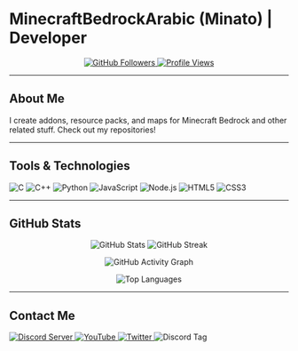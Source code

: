 # MinecraftBedrockArabic (Minato) | Developer

<p align="center">
  <a href="https://github.com/minecraftbedrockarabic?tab=followers">
    <img src="https://img.shields.io/github/followers/minecraftbedrockarabic?label=Follow&style=social" alt="GitHub Followers">
  </a>
  <a href="https://github.com/minecraftbedrockarabic">
    <img src="https://komarev.com/ghpvc/?username=minecraftbedrockarabic&label=Profile%20Views&color=blue&style=flat" alt="Profile Views">
  </a>
</p>

---

## About Me

I create addons, resource packs, and maps for Minecraft Bedrock and other related stuff. Check out my repositories!

---

## Tools & Technologies

![C](https://img.shields.io/badge/C-%2300599C.svg?style=for-the-badge&logo=c&logoColor=white)
![C++](https://img.shields.io/badge/C++-%2300599C.svg?style=for-the-badge&logo=c%2B%2B&logoColor=white)
![Python](https://img.shields.io/badge/Python-3670A0?style=for-the-badge&logo=python&logoColor=ffdd54)
![JavaScript](https://img.shields.io/badge/JavaScript-%23323330.svg?style=for-the-badge&logo=javascript&logoColor=%23F7DF1E)
![Node.js](https://img.shields.io/badge/Node.js-6DA55F?style=for-the-badge&logo=node.js&logoColor=white)
![HTML5](https://img.shields.io/badge/HTML5-%23E34F26.svg?style=for-the-badge&logo=html5&logoColor=white)
![CSS3](https://img.shields.io/badge/CSS3-%231572B6.svg?style=for-the-badge&logo=css3&logoColor=white)

---

## GitHub Stats

<p align="center">
  <img src="https://github-readme-stats.vercel.app/api?username=minecraftbedrockarabic&show_icons=true&theme=dark&hide_border=true" alt="GitHub Stats">
  <img src="https://github-readme-streak-stats.herokuapp.com/?user=minecraftbedrockarabic&theme=dark&hide_border=true" alt="GitHub Streak">
</p>

<p align="center">
  <img src="https://github-readme-activity-graph.vercel.app/graph?username=minecraftbedrockarabic&theme=react-dark" alt="GitHub Activity Graph">
</p>

<p align="center">
  <img src="https://github-readme-stats.vercel.app/api/top-langs/?username=minecraftbedrockarabic&layout=compact&theme=dark&hide_border=true" alt="Top Languages">
</p>

---

## Contact Me

<p>
  <a href="https://discord.gg/REsg5HRBtM" target="_blank">
    <img src="https://img.shields.io/badge/Discord_Server-5865F2?style=for-the-badge&logo=discord&logoColor=white" alt="Discord Server">
  </a>
  <a href="https://www.youtube.com/@MinecraftBedrockArabic" target="_blank">
    <img src="https://img.shields.io/badge/YouTube-FF0000?style=for-the-badge&logo=youtube&logoColor=white" alt="YouTube">
  </a>
  <a href="https://x.com/minato4743" target="_blank">
    <img src="https://img.shields.io/badge/X_(Twitter)-000000?style=for-the-badge&logo=x&logoColor=white" alt="Twitter">
  </a>
  <img src="https://img.shields.io/badge/Discord-minato4743-5865F2?style=for-the-badge&logo=discord&logoColor=white" alt="Discord Tag">
</p>

